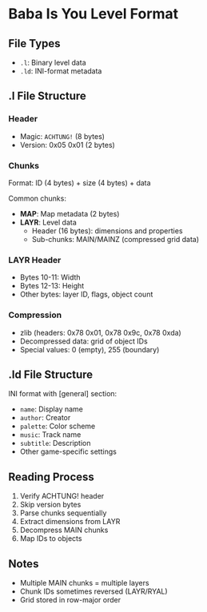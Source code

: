 # Baba Is You Level Format

## File Types
- `.l`: Binary level data
- `.ld`: INI-format metadata

## .l File Structure

### Header
- Magic: `ACHTUNG!` (8 bytes)
- Version: 0x05 0x01 (2 bytes)

### Chunks
Format: ID (4 bytes) + size (4 bytes) + data

Common chunks:
- **MAP**: Map metadata (2 bytes)
- **LAYR**: Level data
  - Header (16 bytes): dimensions and properties
  - Sub-chunks: MAIN/MAINZ (compressed grid data)

### LAYR Header
- Bytes 10-11: Width
- Bytes 12-13: Height
- Other bytes: layer ID, flags, object count

### Compression
- zlib (headers: 0x78 0x01, 0x78 0x9c, 0x78 0xda)
- Decompressed data: grid of object IDs
- Special values: 0 (empty), 255 (boundary)

## .ld File Structure

INI format with [general] section:
- `name`: Display name
- `author`: Creator
- `palette`: Color scheme
- `music`: Track name
- `subtitle`: Description
- Other game-specific settings

## Reading Process

1. Verify ACHTUNG! header
2. Skip version bytes
3. Parse chunks sequentially
4. Extract dimensions from LAYR
5. Decompress MAIN chunks
6. Map IDs to objects

## Notes
- Multiple MAIN chunks = multiple layers
- Chunk IDs sometimes reversed (LAYR/RYAL)
- Grid stored in row-major order